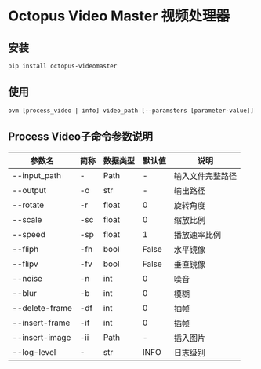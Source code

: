# Octopus Video Master 视频处理器

## 安装
```shell
pip install octopus-videomaster
```

## 使用
```shell
ovm [process_video | info] video_path [--paramsters [parameter-value]] 
```

## Process Video子命令参数说明
|参数名|简称|数据类型|默认值|说明|
|------|------|------|------|------|
|--input_path|-|Path|-|输入文件完整路径|
|--output|-o|str|-|输出路径|
|--rotate|-r|float|0|旋转角度|
|--scale|-sc|float|0|缩放比例|
|--speed|-sp|float|1|播放速率比例|
|--fliph|-fh|bool|False|水平镜像|
|--flipv|-fv|bool|False|垂直镜像|
|--noise|-n|int|0|噪音|
|--blur|-b|int|0|模糊|
|--delete-frame|-df|int|0|抽帧|
|--insert-frame|-if|int|0|插帧|
|--insert-image|-ii|Path|-|插入图片|
|--log-level|-|str|INFO|日志级别|
